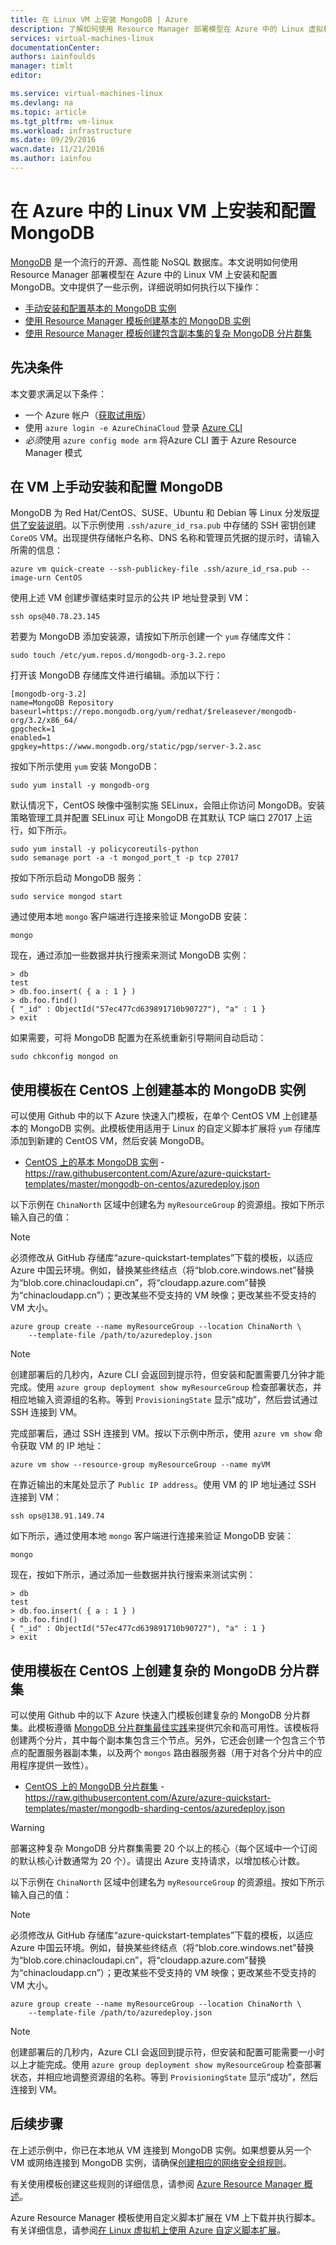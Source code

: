 ```yaml
---
title: 在 Linux VM 上安装 MongoDB | Azure
description: 了解如何使用 Resource Manager 部署模型在 Azure 中的 Linux 虚拟机上安装和配置 MongoDB。
services: virtual-machines-linux
documentationCenter: 
authors: iainfoulds
manager: timlt
editor: 

ms.service: virtual-machines-linux
ms.devlang: na
ms.topic: article
ms.tgt_pltfrm: vm-linux
ms.workload: infrastructure
ms.date: 09/29/2016
wacn.date: 11/21/2016
ms.author: iainfou
---
```


# 在 Azure 中的 Linux VM 上安装和配置 MongoDB
[MongoDB](http://www.mongodb.org) 是一个流行的开源、高性能 NoSQL 数据库。本文说明如何使用 Resource Manager 部署模型在 Azure 中的 Linux VM 上安装和配置 MongoDB。文中提供了一些示例，详细说明如何执行以下操作：

- [手动安装和配置基本的 MongoDB 实例](#manually-install-and-configure-mongodb-on-a-vm)
- [使用 Resource Manager 模板创建基本的 MongoDB 实例](#create-basic-mongodb-instance-on-centos-using-a-template)
- [使用 Resource Manager 模板创建包含副本集的复杂 MongoDB 分片群集](#create-a-complex-mongodb-sharded-cluster-on-centos-using-a-template)

## 先决条件
本文要求满足以下条件：

- 一个 Azure 帐户（[获取试用版](https://www.azure.cn/pricing/1rmb-trial/)）
- 使用 `azure login -e AzureChinaCloud` 登录 [Azure CLI](../xplat-cli-install.md)
- *必须*使用 `azure config mode arm` 将Azure CLI 置于 Azure Resource Manager 模式

## <a name="manually-install-and-configure-mongodb-on-a-vm"></a> 在 VM 上手动安装和配置 MongoDB
MongoDB 为 Red Hat/CentOS、SUSE、Ubuntu 和 Debian 等 Linux 分发版[提供了安装说明](https://docs.mongodb.com/manual/administration/install-on-linux/)。以下示例使用 `.ssh/azure_id_rsa.pub` 中存储的 SSH 密钥创建 `CoreOS` VM。出现提供存储帐户名称、DNS 名称和管理员凭据的提示时，请输入所需的信息：

```
azure vm quick-create --ssh-publickey-file .ssh/azure_id_rsa.pub --image-urn CentOS
```

使用上述 VM 创建步骤结束时显示的公共 IP 地址登录到 VM：

```
ssh ops@40.78.23.145
```

若要为 MongoDB 添加安装源，请按如下所示创建一个 `yum` 存储库文件：

```
sudo touch /etc/yum.repos.d/mongodb-org-3.2.repo
```

打开该 MongoDB 存储库文件进行编辑。添加以下行：

```
[mongodb-org-3.2]
name=MongoDB Repository
baseurl=https://repo.mongodb.org/yum/redhat/$releasever/mongodb-org/3.2/x86_64/
gpgcheck=1
enabled=1
gpgkey=https://www.mongodb.org/static/pgp/server-3.2.asc
```

按如下所示使用 `yum` 安装 MongoDB：

```
sudo yum install -y mongodb-org
```

默认情况下，CentOS 映像中强制实施 SELinux，会阻止你访问 MongoDB。安装策略管理工具并配置 SELinux 可让 MongoDB 在其默认 TCP 端口 27017 上运行，如下所示。

```
sudo yum install -y policycoreutils-python
sudo semanage port -a -t mongod_port_t -p tcp 27017
```

按如下所示启动 MongoDB 服务：

```
sudo service mongod start
```

通过使用本地 `mongo` 客户端进行连接来验证 MongoDB 安装：

```
mongo
```

现在，通过添加一些数据并执行搜索来测试 MongoDB 实例：

```
> db
test
> db.foo.insert( { a : 1 } )  
> db.foo.find()  
{ "_id" : ObjectId("57ec477cd639891710b90727"), "a" : 1 }
> exit
```

如果需要，可将 MongoDB 配置为在系统重新引导期间自动启动：

```
sudo chkconfig mongod on
```

## <a name="create-basic-mongodb-instance-on-centos-using-a-template"></a> 使用模板在 CentOS 上创建基本的 MongoDB 实例
可以使用 Github 中的以下 Azure 快速入门模板，在单个 CentOS VM 上创建基本的 MongoDB 实例。此模板使用适用于 Linux 的自定义脚本扩展将 `yum` 存储库添加到新建的 CentOS VM，然后安装 MongoDB。

- [CentOS 上的基本 MongoDB 实例](https://github.com/Azure/azure-quickstart-templates/tree/master/mongodb-on-centos) - https://raw.githubusercontent.com/Azure/azure-quickstart-templates/master/mongodb-on-centos/azuredeploy.json

以下示例在 `ChinaNorth` 区域中创建名为 `myResourceGroup` 的资源组。按如下所示输入自己的值：

>[!NOTE]
> 必须修改从 GitHub 存储库“azure-quickstart-templates”下载的模板，以适应 Azure 中国云环境。例如，替换某些终结点（将“blob.core.windows.net”替换为“blob.core.chinacloudapi.cn”，将“cloudapp.azure.com”替换为“chinacloudapp.cn”）；更改某些不受支持的 VM 映像；更改某些不受支持的 VM 大小。

```
azure group create --name myResourceGroup --location ChinaNorth \
    --template-file /path/to/azuredeploy.json
```

> [!NOTE]
> 创建部署后的几秒内，Azure CLI 会返回到提示符，但安装和配置需要几分钟才能完成。使用 `azure group deployment show myResourceGroup` 检查部署状态，并相应地输入资源组的名称。等到 `ProvisioningState` 显示“成功”，然后尝试通过 SSH 连接到 VM。

完成部署后，通过 SSH 连接到 VM。按以下示例中所示，使用 `azure vm show` 命令获取 VM 的 IP 地址：

```
azure vm show --resource-group myResourceGroup --name myVM
```

在靠近输出的末尾处显示了 `Public IP address`。使用 VM 的 IP 地址通过 SSH 连接到 VM：

```
ssh ops@138.91.149.74
```

如下所示，通过使用本地 `mongo` 客户端进行连接来验证 MongoDB 安装：

```
mongo
```

现在，按如下所示，通过添加一些数据并执行搜索来测试实例：

```
> db
test
> db.foo.insert( { a : 1 } )  
> db.foo.find()  
{ "_id" : ObjectId("57ec477cd639891710b90727"), "a" : 1 }
> exit
```

## <a name="create-a-complex-mongodb-sharded-cluster-on-centos-using-a-template"></a> 使用模板在 CentOS 上创建复杂的 MongoDB 分片群集
可以使用 Github 中的以下 Azure 快速入门模板创建复杂的 MongoDB 分片群集。此模板遵循 [MongoDB 分片群集最佳实践](https://docs.mongodb.com/manual/core/sharded-cluster-components/)来提供冗余和高可用性。该模板将创建两个分片，其中每个副本集包含三个节点。另外，它还会创建一个包含三个节点的配置服务器副本集，以及两个 `mongos` 路由器服务器（用于对各个分片中的应用程序提供一致性）。

- [CentOS 上的 MongoDB 分片群集](https://github.com/Azure/azure-quickstart-templates/tree/master/mongodb-sharding-centos) - https://raw.githubusercontent.com/Azure/azure-quickstart-templates/master/mongodb-sharding-centos/azuredeploy.json

> [!WARNING]
> 部署这种复杂 MongoDB 分片群集需要 20 个以上的核心（每个区域中一个订阅的默认核心计数通常为 20 个）。请提出 Azure 支持请求，以增加核心计数。

以下示例在 `ChinaNorth` 区域中创建名为 `myResourceGroup` 的资源组。按如下所示输入自己的值：

>[!NOTE]
> 必须修改从 GitHub 存储库“azure-quickstart-templates”下载的模板，以适应 Azure 中国云环境。例如，替换某些终结点（将“blob.core.windows.net”替换为“blob.core.chinacloudapi.cn”，将“cloudapp.azure.com”替换为“chinacloudapp.cn”）；更改某些不受支持的 VM 映像；更改某些不受支持的 VM 大小。

```
azure group create --name myResourceGroup --location ChinaNorth \
    --template-file /path/to/azuredeploy.json
```

> [!NOTE]
> 创建部署后的几秒内，Azure CLI 会返回到提示符，但安装和配置可能需要一小时以上才能完成。使用 `azure group deployment show myResourceGroup` 检查部署状态，并相应地调整资源组的名称。等到 `ProvisioningState` 显示“成功”，然后连接到 VM。

## 后续步骤
在上述示例中，你已在本地从 VM 连接到 MongoDB 实例。如果想要从另一个 VM 或网络连接到 MongoDB 实例，请确保[创建相应的网络安全组规则](./virtual-machines-linux-nsg-quickstart.md)。

有关使用模板创建这些规则的详细信息，请参阅 [Azure Resource Manager 概述](../azure-resource-manager/resource-group-overview.md)。

Azure Resource Manager 模板使用自定义脚本扩展在 VM 上下载并执行脚本。有关详细信息，请参阅[在 Linux 虚拟机上使用 Azure 自定义脚本扩展](./virtual-machines-linux-extensions-customscript.md)。

<!---HONumber=Mooncake_1114_2016-->